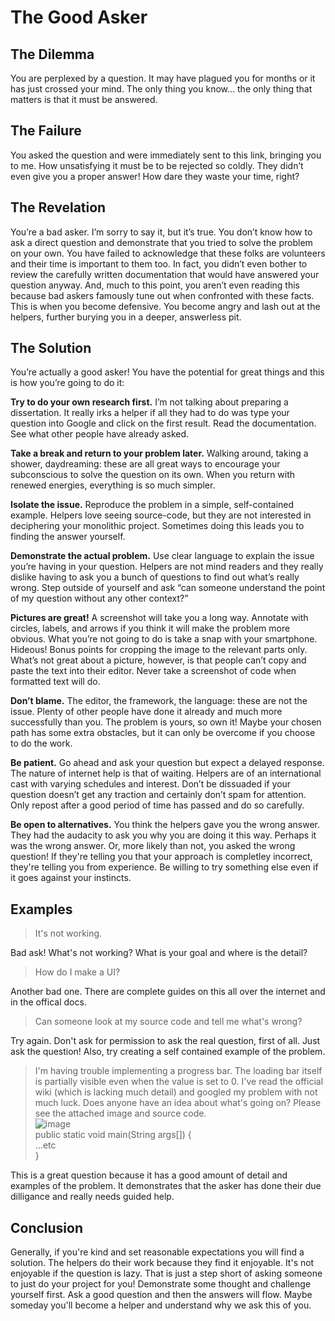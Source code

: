 # The Good Asker

## The Dilemma
You are perplexed by a question. It may have plagued you for months or it has just crossed your mind. The only thing you know… the only thing that matters is that it must be answered.

## The Failure

You asked the question and were immediately sent to this link, bringing you to me. How unsatisfying it must be to be rejected so coldly. They didn’t even give you a proper answer! How dare they waste your time, right?

## The Revelation

You’re a bad asker. I’m sorry to say it, but it’s true. You don’t know how to ask a direct question and demonstrate that you tried to solve the problem on your own. You have failed to acknowledge that these folks are volunteers and their time is important to them too. In fact, you didn’t even bother to review the carefully written documentation that would have answered your question anyway. And, much to this point, you aren’t even reading this because bad askers famously tune out when confronted with these facts. This is when you become defensive. You become angry and lash out at the helpers, further burying you in a deeper, answerless pit.

## The Solution

You’re actually a good asker! You have the potential for great things and this is how you’re going to do it:

**Try to do your own research first.** I’m not talking about preparing a dissertation. It really irks a helper if all they had to do was type your question into Google and click on the first result. Read the documentation. See what other people have already asked.

**Take a break and return to your problem later.** Walking around, taking a shower, daydreaming: these are all great ways to encourage your subconscious to solve the question on its own. When you return with renewed energies, everything is so much simpler.

**Isolate the issue.** Reproduce the problem in a simple, self-contained example. Helpers love seeing source-code, but they are not interested in deciphering your monolithic project. Sometimes doing this leads you to finding the answer yourself.

**Demonstrate the actual problem.** Use clear language to explain the issue you’re having in your question. Helpers are not mind readers and they really dislike having to ask you a bunch of questions to find out what’s really wrong. Step outside of yourself and ask “can someone understand the point of my question without any other context?”

**Pictures are great!** A screenshot will take you a long way. Annotate with circles, labels, and arrows if you think it will make the problem more obvious. What you’re not going to do is take a snap with your smartphone. Hideous! Bonus points for cropping the image to the relevant parts only. What’s not great about a picture, however, is that people can’t copy and paste the text into their editor. Never take a screenshot of code when formatted text will do.

**Don’t blame.** The editor, the framework, the language: these are not the issue. Plenty of other people have done it already and much more successfully than you. The problem is yours, so own it! Maybe your chosen path has some extra obstacles, but it can only be overcome if you choose to do the work.

**Be patient.** Go ahead and ask your question but expect a delayed response. The nature of internet help is that of waiting. Helpers are of an international cast with varying schedules and interest. Don’t be dissuaded if your question doesn’t get any traction and certainly don’t spam for attention. Only repost after a good period of time has passed and do so carefully.

**Be open to alternatives.** You think the helpers gave you the wrong answer. They had the audacity to ask you why you are doing it this way. Perhaps it was the wrong answer. Or, more likely than not, you asked the wrong question! If they're telling you that your approach is completley incorrect, they're telling you from experience. Be willing to try something else even if it goes against your instincts.

## Examples

> It's not working.

Bad ask! What's not working? What is your goal and where is the detail?

> How do I make a UI?

Another bad one. There are complete guides on this all over the internet and in the offical docs.

> Can someone look at my source code and tell me what's wrong?

Try again. Don't ask for permission to ask the real question, first of all. Just ask the question! Also, try creating a self contained example of the problem.

> I'm having trouble implementing a progress bar. The loading bar itself is partially visible even when the value is set to 0. I've read the official wiki (which is lacking much detail) and googled my problem with not much luck. Does anyone have an idea about what's going on? Please see the attached image and source code.  
> ![image](https://user-images.githubusercontent.com/12948924/119227377-5ce70d80-bac2-11eb-9195-6c96c7a6b4b7.png)  
> public static void main(String args[]) {  
>     ...etc  
> }

This is a great question because it has a good amount of detail and examples of the problem. It demonstrates that the asker has done their due dilligance and really needs guided help.

## Conclusion

Generally, if you're kind and set reasonable expectations you will find a solution. The helpers do their work because they find it enjoyable. It's not enjoyable if the question is lazy. That is just a step short of asking someone to just do your project for you! Demonstrate some thought and challenge yourself first. Ask a good question and then the answers will flow. Maybe someday you'll become a helper and understand why we ask this of you.
